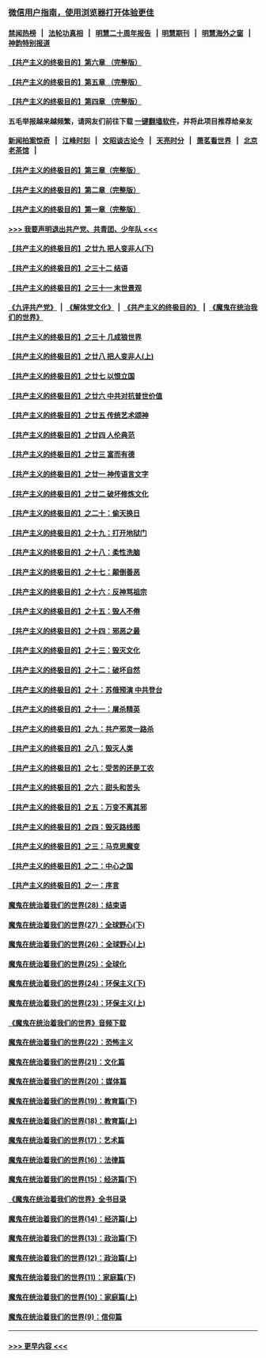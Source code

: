 ### [微信用户指南，使用浏览器打开体验更佳](https://github.com/gfw-breaker/banned-news1/blob/master/indexes/wechat-guide.md?t=0)
#### [禁闻热榜](热点新闻.md?t=0)  &nbsp;&nbsp;|&nbsp;&nbsp; [法轮功真相](https://github.com/gfw-breaker/truth/blob/master/README.md?t=0) &nbsp;&nbsp;|&nbsp;&nbsp; [明慧二十周年报告](https://github.com/gfw-breaker/mh-reports/blob/master/README.md?t=0) &nbsp;&nbsp;|&nbsp;&nbsp;[明慧期刊](https://github.com/gfw-breaker/mh-qikan) &nbsp;&nbsp;|&nbsp;&nbsp; [明慧海外之窗](https://github.com/gfw-breaker/mh-news/blob/master/README.md?t=0) &nbsp;&nbsp;|&nbsp;&nbsp; [神韵特别报道](https://github.com/gfw-breaker/mh-news/blob/master/shenyun.md?t=0)
#### [【共产主义的终极目的】第六章 （完整版）](../pages/nsc422/n11428913.md?t=02031901) 
#### [【共产主义的终极目的】第五章 （完整版）](../pages/nsc422/n11428912.md?t=02031901) 
#### [【共产主义的终极目的】第四章 （完整版）](../pages/nsc422/n11428907.md?t=02031901) 
#### 五毛举报越来越频繁，请网友们前往下载 [一键翻墙软件](https://github.com/gfw-breaker/ssr-accounts)，并将此项目推荐给亲友
#### [新闻拍案惊奇](https://github.com/gfw-breaker/banned-news1/blob/master/pages/link4.md) &nbsp;&nbsp;|&nbsp;&nbsp; [江峰时刻](https://github.com/gfw-breaker/banned-news1/blob/master/pages/link4.md) &nbsp;&nbsp;|&nbsp;&nbsp; [文昭谈古论今](https://github.com/gfw-breaker/banned-news1/blob/master/pages/link4.md) &nbsp;&nbsp;|&nbsp;&nbsp; [天亮时分](https://github.com/gfw-breaker/banned-news1/blob/master/pages/link4.md) &nbsp;&nbsp;|&nbsp;&nbsp; [萧茗看世界](https://github.com/gfw-breaker/banned-news1/blob/master/pages/link4.md) &nbsp;&nbsp;|&nbsp;&nbsp; [北京老茶馆](https://github.com/gfw-breaker/banned-news1/blob/master/pages/link4.md) &nbsp;&nbsp;|&nbsp;&nbsp; 
#### [【共产主义的终极目的】第三章（完整版）](../pages/nsc422/n11428848.md?t=02031901) 
#### [【共产主义的终极目的】第二章（完整版）](../pages/nsc422/n11428831.md?t=02031901) 
#### [【共产主义的终极目的】第一章（完整版）](../pages/nsc422/n11417651.md?t=02031901) 
#### [>>> 我要声明退出共产党、共青团、少年队 <<<](https://github.com/begood0513/goodnews/blob/master/quit/letter.md) 
#### [【共产主义的终极目的】之廿九 把人变非人(下)](../pages/nsc422/n11344140.md?t=02031901) 
#### [【共产主义的终极目的】之三十二 结语](../pages/nsc422/n11360535.md?t=02031901) 
#### [【共产主义的终极目的】之三十一 末世景观](../pages/nsc422/n11351129.md?t=02031901) 
#### [《九评共产党》](https://github.com/begood0513/9ping.md/blob/master/README.md) &nbsp;|&nbsp; [《解体党文化》](../../../../jtdwh.md/blob/master/README.md)  &nbsp;|&nbsp; [《共产主义的终极目的》](../../../../gczydzjmd.md/blob/master/README.md) &nbsp;|&nbsp; [《魔鬼在统治我们的世界》](../../../../mgztzwmdsj.md/blob/master/README.md) 
#### [【共产主义的终极目的】之三十 几成狼世界](../pages/nsc422/n11348280.md?t=02031901) 
#### [【共产主义的终极目的】之廿八 把人变非人(上)](../pages/nsc422/n11340492.md?t=02031901) 
#### [【共产主义的终极目的】之廿七 以恨立国](../pages/nsc422/n11336944.md?t=02031901) 
#### [【共产主义的终极目的】之廿六 中共对抗普世价值](../pages/nsc422/n11324785.md?t=02031901) 
#### [【共产主义的终极目的】之廿五 传统艺术颂神](../pages/nsc422/n11296396.md?t=02031901) 
#### [【共产主义的终极目的】之廿四 人伦典范](../pages/nsc422/n11296397.md?t=02031901) 
#### [【共产主义的终极目的】之廿三 富而有德](../pages/nsc422/n11283598.md?t=02031901) 
#### [【共产主义的终极目的】之廿一 神传语言文字](../pages/nsc422/n11263265.md?t=02031901) 
#### [【共产主义的终极目的】之廿二 破坏修炼文化](../pages/nsc422/n11245728.md?t=02031901) 
#### [【共产主义的终极目的】之二十：偷天换日](../pages/nsc422/n11238846.md?t=02031901) 
#### [【共产主义的终极目的】之十九：打开地狱门](../pages/nsc422/n11206376.md?t=02031901) 
#### [【共产主义的终极目的】之十八：柔性洗脑](../pages/nsc422/n11199994.md?t=02031901) 
#### [【共产主义的终极目的】之十七：颠倒善恶](../pages/nsc422/n11179782.md?t=02031901) 
#### [【共产主义的终极目的】之十六：反神骂祖宗](../pages/nsc422/n11166798.md?t=02031901) 
#### [【共产主义的终极目的】之十五：毁人不倦](../pages/nsc422/n11166792.md?t=02031901) 
#### [【共产主义的终极目的】之十四：邪恶之最](../pages/nsc422/n11150249.md?t=02031901) 
#### [【共产主义的终极目的】之十三：毁灭文化](../pages/nsc422/n11135227.md?t=02031901) 
#### [【共产主义的终极目的】之十二：破坏自然](../pages/nsc422/n11135214.md?t=02031901) 
#### [【共产主义的终极目的】之十：苏俄预演 中共登台](../pages/nsc422/n11118424.md?t=02031901) 
#### [【共产主义的终极目的】之十一：屠杀精英](../pages/nsc422/n11118442.md?t=02031901) 
#### [【共产主义的终极目的】之九：共产邪灵一路杀](../pages/nsc422/n11114139.md?t=02031901) 
#### [【共产主义的终极目的】之八：毁灭人类](../pages/nsc422/n11108503.md?t=02031901) 
#### [【共产主义的终极目的】之七：受苦的还是工农](../pages/nsc422/n11101809.md?t=02031901) 
#### [【共产主义的终极目的】之六：甜头和苦头](../pages/nsc422/n11096971.md?t=02031901) 
#### [【共产主义的终极目的】之五：万变不离其邪](../pages/nsc422/n11091285.md?t=02031901) 
#### [【共产主义的终极目的】之四：毁灭路线图](../pages/nsc422/n11086284.md?t=02031901) 
#### [【共产主义的终极目的】之三：马克思魔变](../pages/nsc422/n11061941.md?t=02031901) 
#### [【共产主义的终极目的】之二：中心之国](../pages/nsc422/n11047728.md?t=02031901) 
#### [【共产主义的终极目的】之一：序言](../pages/nsc422/n11086077.md?t=02031901) 
#### [魔鬼在统治着我们的世界(28)：结束语](../pages/nsc422/n10936246.md?t=02031901) 
#### [魔鬼在统治着我们的世界(27)：全球野心(下)](../pages/nsc422/n10928319.md?t=02031901) 
#### [魔鬼在统治着我们的世界(26)：全球野心(上)](../pages/nsc422/n10900318.md?t=02031901) 
#### [魔鬼在统治着我们的世界(25)：全球化](../pages/nsc422/n10788205.md?t=02031901) 
#### [魔鬼在统治着我们的世界(24)：环保主义(下)](../pages/nsc422/n10695307.md?t=02031901) 
#### [魔鬼在统治着我们的世界(23)：环保主义(上)](../pages/nsc422/n10688613.md?t=02031901) 
#### [《魔鬼在统治着我们的世界》音频下载](../pages/nsc422/n10635553.md?t=02031901) 
#### [魔鬼在统治着我们的世界(22)：恐怖主义](../pages/nsc422/n10614727.md?t=02031901) 
#### [魔鬼在统治着我们的世界(21)：文化篇](../pages/nsc422/n10597706.md?t=02031901) 
#### [魔鬼在统治着我们的世界(20)：媒体篇](../pages/nsc422/n10586579.md?t=02031901) 
#### [魔鬼在统治着我们的世界(19)：教育篇(下)](../pages/nsc422/n10564808.md?t=02031901) 
#### [魔鬼在统治着我们的世界(18)：教育篇(上)](../pages/nsc422/n10526970.md?t=02031901) 
#### [魔鬼在统治着我们的世界(17)：艺术篇](../pages/nsc422/n10499093.md?t=02031901) 
#### [魔鬼在统治着我们的世界(16)：法律篇](../pages/nsc422/n10485969.md?t=02031901) 
#### [魔鬼在统治着我们的世界(15)：经济篇(下)](../pages/nsc422/n10469975.md?t=02031901) 
#### [《魔鬼在统治着我们的世界》全书目录](../pages/nsc422/n10464261.md?t=02031901) 
#### [魔鬼在统治着我们的世界(14)：经济篇(上)](../pages/nsc422/n10457370.md?t=02031901) 
#### [魔鬼在统治着我们的世界(13)：政治篇(下)](../pages/nsc422/n10448270.md?t=02031901) 
#### [魔鬼在统治着我们的世界(12)：政治篇(上)](../pages/nsc422/n10444576.md?t=02031901) 
#### [魔鬼在统治着我们的世界(11)：家庭篇(下)](../pages/nsc422/n10440961.md?t=02031901) 
#### [魔鬼在统治着我们的世界(10)：家庭篇(上)](../pages/nsc422/n10435448.md?t=02031901) 
#### [魔鬼在统治着我们的世界(9)：信仰篇](../pages/nsc422/n10432159.md?t=02031901) 

----
#### [ >>> 更早内容 <<< ](../indexes/nsc422-earlier.md)
